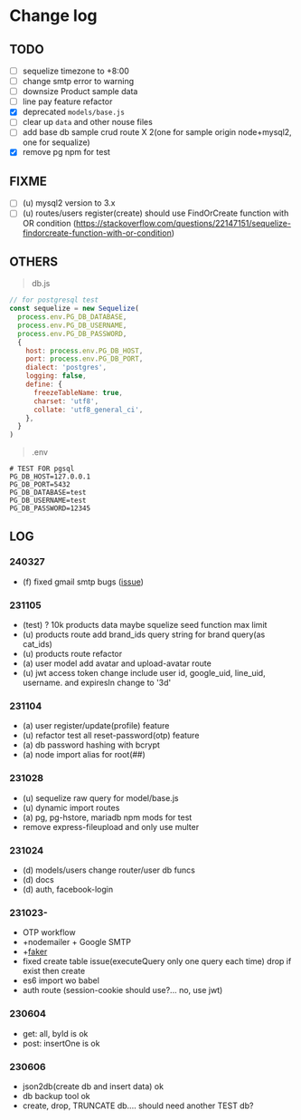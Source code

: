 # Change log

## TODO

- [ ] sequelize timezone to +8:00
- [ ] change smtp error to warning
- [ ] downsize Product sample data
- [ ] line pay feature refactor
- [x] deprecated `models/base.js`
- [ ] clear up `data` and other nouse files
- [ ] add base db sample crud route X 2(one for sample origin node+mysql2, one for sequalize)
- [x] remove pg npm for test

## FIXME

- [ ] (u) mysql2 version to 3.x
- [ ] (u) routes/users register(create) should use FindOrCreate function with OR condition
(https://stackoverflow.com/questions/22147151/sequelize-findorcreate-function-with-or-condition)

## OTHERS

> db.js

```js
// for postgresql test
const sequelize = new Sequelize(
  process.env.PG_DB_DATABASE,
  process.env.PG_DB_USERNAME,
  process.env.PG_DB_PASSWORD,
  {
    host: process.env.PG_DB_HOST,
    port: process.env.PG_DB_PORT,
    dialect: 'postgres',
    logging: false,
    define: {
      freezeTableName: true,
      charset: 'utf8',
      collate: 'utf8_general_ci',
    },
  }
)
```

> .env

```text
# TEST FOR pgsql
PG_DB_HOST=127.0.0.1
PG_DB_PORT=5432
PG_DB_DATABASE=test
PG_DB_USERNAME=test
PG_DB_PASSWORD=12345
```

## LOG

### 240327

- (f) fixed gmail smtp bugs ([issue](https://github.com/nodemailer/nodemailer/issues/1429))

### 231105

- (test) ? 10k products data maybe squelize seed function max limit
- (u) products route add brand_ids query string for brand query(as cat_ids)
- (u) products route refactor
- (a) user model add avatar and upload-avatar route
- (u) jwt access token change include user id, google_uid, line_uid, username. and expiresIn change to '3d'

### 231104

- (a) user register/update(profile) feature
- (u) refactor test all reset-password(otp) feature
- (a) db password hashing with bcrypt
- (a) node import alias for root(##)

### 231028

- (u) sequelize raw query for model/base.js
- (u) dynamic import routes
- (a) pg, pg-hstore, mariadb npm mods for test
- remove express-fileupload and only use multer

### 231024

- (d) models/users change router/user db funcs
- (d) docs
- (d) auth, facebook-login

### 231023-

- OTP workflow
- +nodemailer + Google SMTP
- +[faker](https://github.com/faker-js/faker)
- fixed create table issue(executeQuery only one query each time) drop if exist then create
- es6 import wo babel 
- auth route (session-cookie should use?... no, use jwt)

### 230604

- get: all, byId is ok
- post: insertOne is ok

### 230606

- json2db(create db and insert data) ok
- db backup tool ok
- create, drop, TRUNCATE db.... should need another TEST db?